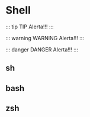 # Shell

::: tip TIP
Alerta!!!
:::

::: warning WARNING
Alerta!!!
:::

::: danger DANGER
Alerta!!!
:::



## sh

## bash

## zsh
